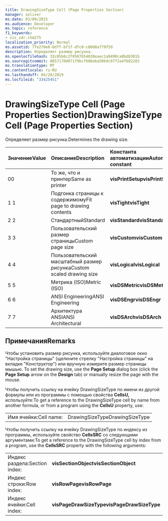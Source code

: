 ```yaml
---
title: DrawingSizeType Cell (Page Properties Section)
manager: soliver
ms.date: 03/09/2015
ms.audience: Developer
ms.topic: reference
f1_keywords:
- vis_sdr.chm275
localization_priority: Normal
ms.assetid: 7fe270e8-0dff-bf1f-dfc0-c0608af79f59
description: Определяет размер рисунка.
ms.openlocfilehash: 33c85b6c2f0587654038eaec1a9490ca8bd8301b
ms.sourcegitcommit: 8657170d071f9bcf680aba50b9c07f2a4fb82283
ms.translationtype: MT
ms.contentlocale: ru-RU
ms.lasthandoff: 04/28/2019
ms.locfileid: "33425451"
---
```

# <a name="drawingsizetype-cell-page-properties-section"></a><span data-ttu-id="cbcec-103">DrawingSizeType Cell (Page Properties Section)</span><span class="sxs-lookup"><span data-stu-id="cbcec-103">DrawingSizeType Cell (Page Properties Section)</span></span>

<span data-ttu-id="cbcec-104">Определяет размер рисунка.</span><span class="sxs-lookup"><span data-stu-id="cbcec-104">Determines the drawing size.</span></span>
  
|<span data-ttu-id="cbcec-105">**Значение**</span><span class="sxs-lookup"><span data-stu-id="cbcec-105">**Value**</span></span>|<span data-ttu-id="cbcec-106">**Описание**</span><span class="sxs-lookup"><span data-stu-id="cbcec-106">**Description**</span></span>|<span data-ttu-id="cbcec-107">**Константа автоматизации**</span><span class="sxs-lookup"><span data-stu-id="cbcec-107">**Automation constant**</span></span>|
|:-----|:-----|:-----|
|<span data-ttu-id="cbcec-108">0</span><span class="sxs-lookup"><span data-stu-id="cbcec-108">0</span></span>  <br/> |<span data-ttu-id="cbcec-109">То же, что и принтер</span><span class="sxs-lookup"><span data-stu-id="cbcec-109">Same as printer</span></span>  <br/> |<span data-ttu-id="cbcec-110">**visPrintSetup**</span><span class="sxs-lookup"><span data-stu-id="cbcec-110">**visPrintSetup**</span></span> <br/> |
|<span data-ttu-id="cbcec-111">1 </span><span class="sxs-lookup"><span data-stu-id="cbcec-111">1</span></span>  <br/> |<span data-ttu-id="cbcec-112">Подгонка страницы к содержимому</span><span class="sxs-lookup"><span data-stu-id="cbcec-112">Fit page to drawing contents</span></span>  <br/> |<span data-ttu-id="cbcec-113">**visTight**</span><span class="sxs-lookup"><span data-stu-id="cbcec-113">**visTight**</span></span> <br/> |
|<span data-ttu-id="cbcec-114">2 </span><span class="sxs-lookup"><span data-stu-id="cbcec-114">2</span></span>  <br/> |<span data-ttu-id="cbcec-115">Стандартный</span><span class="sxs-lookup"><span data-stu-id="cbcec-115">Standard</span></span>  <br/> |<span data-ttu-id="cbcec-116">**visStandard**</span><span class="sxs-lookup"><span data-stu-id="cbcec-116">**visStandard**</span></span> <br/> |
|<span data-ttu-id="cbcec-117">3 </span><span class="sxs-lookup"><span data-stu-id="cbcec-117">3</span></span>  <br/> |<span data-ttu-id="cbcec-118">Пользовательский размер страницы</span><span class="sxs-lookup"><span data-stu-id="cbcec-118">Custom page size</span></span>  <br/> |<span data-ttu-id="cbcec-119">**visCustom**</span><span class="sxs-lookup"><span data-stu-id="cbcec-119">**visCustom**</span></span> <br/> |
|<span data-ttu-id="cbcec-120">4 </span><span class="sxs-lookup"><span data-stu-id="cbcec-120">4</span></span>  <br/> |<span data-ttu-id="cbcec-121">Пользовательский масштабный размер рисунка</span><span class="sxs-lookup"><span data-stu-id="cbcec-121">Custom scaled drawing size</span></span>  <br/> |<span data-ttu-id="cbcec-122">**visLogical**</span><span class="sxs-lookup"><span data-stu-id="cbcec-122">**visLogical**</span></span> <br/> |
|<span data-ttu-id="cbcec-123">5 </span><span class="sxs-lookup"><span data-stu-id="cbcec-123">5</span></span>  <br/> |<span data-ttu-id="cbcec-124">Метрика (ISO)</span><span class="sxs-lookup"><span data-stu-id="cbcec-124">Metric (ISO)</span></span>  <br/> |<span data-ttu-id="cbcec-125">**visDSMetric**</span><span class="sxs-lookup"><span data-stu-id="cbcec-125">**visDSMetric**</span></span> <br/> |
|<span data-ttu-id="cbcec-126">6 </span><span class="sxs-lookup"><span data-stu-id="cbcec-126">6</span></span>  <br/> |<span data-ttu-id="cbcec-127">ANSI Engineering</span><span class="sxs-lookup"><span data-stu-id="cbcec-127">ANSI Engineering</span></span>  <br/> |<span data-ttu-id="cbcec-128">**visDSEngr**</span><span class="sxs-lookup"><span data-stu-id="cbcec-128">**visDSEngr**</span></span> <br/> |
|<span data-ttu-id="cbcec-129">7 </span><span class="sxs-lookup"><span data-stu-id="cbcec-129">7</span></span>  <br/> |<span data-ttu-id="cbcec-130">Архитектура ANSI</span><span class="sxs-lookup"><span data-stu-id="cbcec-130">ANSI Architectural</span></span>  <br/> |<span data-ttu-id="cbcec-131">**visDSArch**</span><span class="sxs-lookup"><span data-stu-id="cbcec-131">**visDSArch**</span></span> <br/> |
   
## <a name="remarks"></a><span data-ttu-id="cbcec-132">Примечания</span><span class="sxs-lookup"><span data-stu-id="cbcec-132">Remarks</span></span>

<span data-ttu-id="cbcec-133">Чтобы установить размер рисунка, используйте диалоговое окно  "Настройка страницы" (щелкните стрелку "Настройка страницы" на вкладке "Конструктор") или вручную измерите размер страницы мышью.  </span><span class="sxs-lookup"><span data-stu-id="cbcec-133">To set the drawing size, use the **Page Setup** dialog box (click the **Page Setup** arrow on the **Design** tab) or manually resize the page with the mouse.</span></span> 
  
<span data-ttu-id="cbcec-134">Чтобы получить ссылку на ячейку DrawingSizeType по имени из другой формулы или из программы с помощью свойства **CellsU,** используйте:</span><span class="sxs-lookup"><span data-stu-id="cbcec-134">To get a reference to the DrawingSizeType cell by name from another formula, or from a program using the **CellsU** property, use:</span></span> 
  
|||
|:-----|:-----|
|<span data-ttu-id="cbcec-135">Имя ячейки:</span><span class="sxs-lookup"><span data-stu-id="cbcec-135">Cell name:</span></span>  <br/> |<span data-ttu-id="cbcec-136">DrawingSizeType</span><span class="sxs-lookup"><span data-stu-id="cbcec-136">DrawingSizeType</span></span>  <br/> |
   
<span data-ttu-id="cbcec-137">Чтобы получить ссылку на ячейку DrawingSizeType по индексу из программы, используйте свойство **CellsSRC** со следующими аргументами:</span><span class="sxs-lookup"><span data-stu-id="cbcec-137">To get a reference to the DrawingSizeType cell by index from a program, use the **CellsSRC** property with the following arguments:</span></span> 
  
|||
|:-----|:-----|
|<span data-ttu-id="cbcec-138">Индекс раздела:</span><span class="sxs-lookup"><span data-stu-id="cbcec-138">Section index:</span></span>  <br/> |<span data-ttu-id="cbcec-139">**visSectionObject**</span><span class="sxs-lookup"><span data-stu-id="cbcec-139">**visSectionObject**</span></span> <br/> |
|<span data-ttu-id="cbcec-140">Индекс строки:</span><span class="sxs-lookup"><span data-stu-id="cbcec-140">Row index:</span></span>  <br/> |<span data-ttu-id="cbcec-141">**visRowPage**</span><span class="sxs-lookup"><span data-stu-id="cbcec-141">**visRowPage**</span></span> <br/> |
|<span data-ttu-id="cbcec-142">Индекс ячейки:</span><span class="sxs-lookup"><span data-stu-id="cbcec-142">Cell index:</span></span>  <br/> |<span data-ttu-id="cbcec-143">**visPageDrawSizeType**</span><span class="sxs-lookup"><span data-stu-id="cbcec-143">**visPageDrawSizeType**</span></span> <br/> |
   

